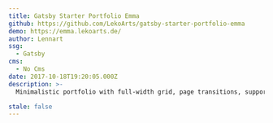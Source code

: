 ```yaml
---
title: Gatsby Starter Portfolio Emma
github: https://github.com/LekoArts/gatsby-starter-portfolio-emma
demo: https://emma.lekoarts.de/
author: Lennart
ssg:
  - Gatsby
cms:
  - No Cms
date: 2017-10-18T19:20:05.000Z
description: >-
  Minimalistic portfolio with full-width grid, page transitions, support for additional MDX pages, and a focus on large images. Especially designers and/or photographers will love this theme! Built with MDX and Theme UI.

stale: false
---
```


